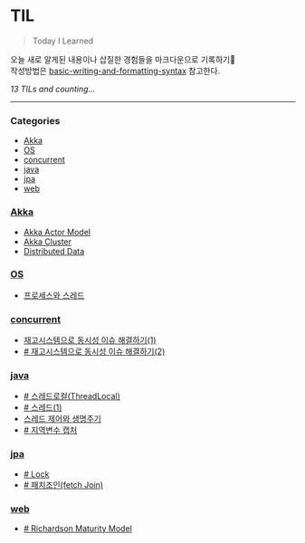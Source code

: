 # TIL
> Today I Learned

오늘 새로 알게된 내용이나 삽질한 경험들을 마크다운으로 기록하기📝 </br>
작성방법은 [basic-writing-and-formatting-syntax][1] 참고한다.


_13 TILs and counting..._

---

### Categories

- [Akka](#akka)
- [OS](#os)
- [concurrent](#concurrent)
- [java](#java)
- [jpa](#jpa)
- [web](#web)

### [Akka](#akka)
- [Akka Actor Model](Akka/actor_model.md)
- [Akka Cluster](Akka/cluster.md)
- [Distributed Data](Akka/distributed_data.md)

### [OS](#os)
- [프로세스와 스레드](OS/프로세스와_스레드.md)

### [concurrent](#concurrent)
- [재고시스템으로 동시성 이슈 해결하기(1)](concurrent/동시성_이슈_해결방법(1).md)
- [# 재고시스템으로 동시성 이슈 해결하기(2)](concurrent/동시성_이슈_해결방법(2).md)

### [java](#java)
- [# 스레드로컬(ThreadLocal)](java/ThreadLocal.md)
- [# 스레드(1)](java/스레드(1).md)
- [스레드 제어와 생명주기](java/스레드제어와_생명주기.md)
- [# 지역변수 캡처](java/지역변수_캡처.md)

### [jpa](#jpa)
- [# Lock](jpa/Lock.md)
- [# 패치조인(fetch Join)](jpa/fetchJoin.md)

### [web](#web)
- [# Richardson Maturity Model](web/Richardson-Maturity-Model.md)

[1]: https://docs.github.com/ko/get-started/writing-on-github/getting-started-with-writing-and-formatting-on-github/basic-writing-and-formatting-syntax
[2]: https://github.com/jbranchaud/til

